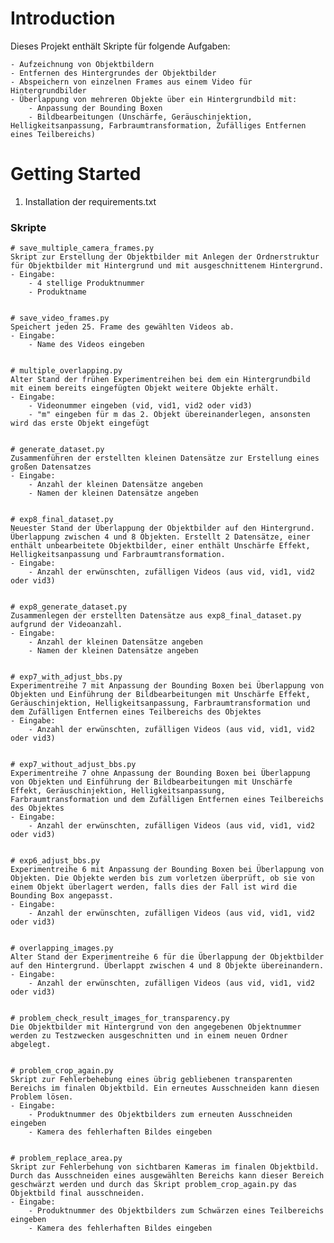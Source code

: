 # Introduction 
Dieses Projekt enthält Skripte für folgende Aufgaben:

    - Aufzeichnung von Objektbildern
    - Entfernen des Hintergrundes der Objektbilder
    - Abspeichern von einzelnen Frames aus einem Video für Hintergrundbilder
    - Überlappung von mehreren Objekte über ein Hintergrundbild mit:
        - Anpassung der Bounding Boxen
        - Bildbearbeitungen (Unschärfe, Geräuschinjektion, Helligkeitsanpassung, Farbraumtransformation, Zufälliges Entfernen eines Teilbereichs)

# Getting Started
1.	Installation der requirements.txt


### Skripte

    # save_multiple_camera_frames.py
    Skript zur Erstellung der Objektbilder mit Anlegen der Ordnerstruktur für Objektbilder mit Hintergrund und mit ausgeschnittenem Hintergrund. 
    - Eingabe:
        - 4 stellige Produktnummer
        - Produktname


    # save_video_frames.py
    Speichert jeden 25. Frame des gewählten Videos ab.
    - Eingabe:
        - Name des Videos eingeben


    # multiple_overlapping.py
    Alter Stand der frühen Experimentreihen bei dem ein Hintergrundbild mit einem bereits eingefügten Objekt weitere Objekte erhält.
    - Eingabe:
        - Videonummer eingeben (vid, vid1, vid2 oder vid3)
        - "m" eingeben für m das 2. Objekt übereinanderlegen, ansonsten wird das erste Objekt eingefügt


    # generate_dataset.py
    Zusammenführen der erstellten kleinen Datensätze zur Erstellung eines großen Datensatzes
    - Eingabe:
        - Anzahl der kleinen Datensätze angeben
        - Namen der kleinen Datensätze angeben


    # exp8_final_dataset.py
    Neuester Stand der Überlappung der Objektbilder auf den Hintergrund. Überlappung zwischen 4 und 8 Objekten. Erstellt 2 Datensätze, einer enthält unbearbeitete Objektbilder, einer enthält Unschärfe Effekt, Helligkeitsanpassung und Farbraumtransformation.
    - Eingabe:
        - Anzahl der erwünschten, zufälligen Videos (aus vid, vid1, vid2 oder vid3)


    # exp8_generate_dataset.py
    Zusammenlegen der erstellten Datensätze aus exp8_final_dataset.py aufgrund der Videoanzahl.
    - Eingabe:
        - Anzahl der kleinen Datensätze angeben
        - Namen der kleinen Datensätze angeben


    # exp7_with_adjust_bbs.py
    Experimentreihe 7 mit Anpassung der Bounding Boxen bei Überlappung von Objekten und Einführung der Bildbearbeitungen mit Unschärfe Effekt, Geräuschinjektion, Helligkeitsanpassung, Farbraumtransformation und dem Zufälligen Entfernen eines Teilbereichs des Objektes
    - Eingabe:
        - Anzahl der erwünschten, zufälligen Videos (aus vid, vid1, vid2 oder vid3)


    # exp7_without_adjust_bbs.py
    Experimentreihe 7 ohne Anpassung der Bounding Boxen bei Überlappung von Objekten und Einführung der Bildbearbeitungen mit Unschärfe Effekt, Geräuschinjektion, Helligkeitsanpassung, Farbraumtransformation und dem Zufälligen Entfernen eines Teilbereichs des Objektes
    - Eingabe:
        - Anzahl der erwünschten, zufälligen Videos (aus vid, vid1, vid2 oder vid3)


    # exp6_adjust_bbs.py
    Experimentreihe 6 mit Anpassung der Bounding Boxen bei Überlappung von Objekten. Die Objekte werden bis zum vorletzen überprüft, ob sie von einem Objekt überlagert werden, falls dies der Fall ist wird die Bounding Box angepasst.
    - Eingabe:
        - Anzahl der erwünschten, zufälligen Videos (aus vid, vid1, vid2 oder vid3)


    # overlapping_images.py
    Alter Stand der Experimentreihe 6 für die Überlappung der Objektbilder auf den Hintergrund. Überlappt zwischen 4 und 8 Objekte übereinandern. 
    - Eingabe:
        - Anzahl der erwünschten, zufälligen Videos (aus vid, vid1, vid2 oder vid3)


    # problem_check_result_images_for_transparency.py
    Die Objektbilder mit Hintergrund von den angegebenen Objektnummer werden zu Testzwecken ausgeschnitten und in einem neuen Ordner abgelegt.


    # problem_crop_again.py
    Skript zur Fehlerbehebung eines übrig gebliebenen transparenten Bereichs im finalen Objektbild. Ein erneutes Ausschneiden kann diesen Problem lösen.
    - Eingabe:
        - Produktnummer des Objektbilders zum erneuten Ausschneiden eingeben
        - Kamera des fehlerhaften Bildes eingeben


    # problem_replace_area.py
    Skript zur Fehlerbehung von sichtbaren Kameras im finalen Objektbild. Durch das Ausschneiden eines ausgewählten Bereichs kann dieser Bereich geschwärzt werden und durch das Skript problem_crop_again.py das Objektbild final ausschneiden.
    - Eingabe:
        - Produktnummer des Objektbilders zum Schwärzen eines Teilbereichs eingeben
        - Kamera des fehlerhaften Bildes eingeben